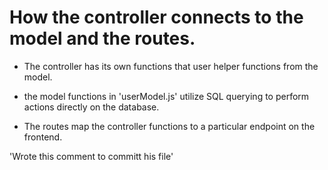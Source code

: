 # How the controller connects to the model and the routes.

- The controller has its own functions that user helper functions from the model.

- the model functions in 'userModel.js' utilize SQL querying to perform actions directly on the 
database.

- The routes map the controller functions to a particular endpoint on the frontend.  

'Wrote this comment to committ his file'